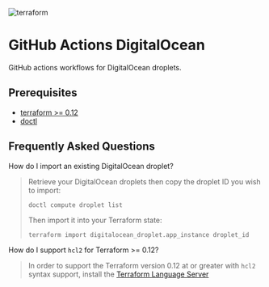![terraform](https://github.com/gabrielgiordan/github-actions-digitalocean/workflows/terraform/badge.svg)
# GitHub Actions DigitalOcean

GitHub actions workflows for DigitalOcean droplets.

## Prerequisites

- [terraform >= 0.12](https://learn.hashicorp.com/terraform/getting-started/install.html)
- [doctl](https://www.digitalocean.com/docs/apis-clis/doctl/how-to/install/)

## Frequently Asked Questions

How do I import an existing DigitalOcean droplet?
> Retrieve your DigitalOcean droplets then copy the droplet ID you wish to import:
>
> `doctl compute droplet list`
>
> Then import it into your Terraform state:
>
> `terraform import digitalocean_droplet.app_instance droplet_id`

How do I support `hcl2` for Terraform >= 0.12?
> In order to support the Terraform version 0.12 at or greater with `hcl2` syntax support, install the [Terraform Language Server](https://github.com/mauve/vscode-terraform/issues/157#issuecomment-605020900)